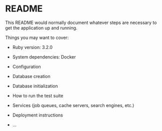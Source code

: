 # README

This README would normally document whatever steps are necessary to get the
application up and running.

Things you may want to cover:

* Ruby version: 3.2.0

* System dependencies: Docker

* Configuration

* Database creation

* Database initialization

* How to run the test suite

* Services (job queues, cache servers, search engines, etc.)

* Deployment instructions

* ...
